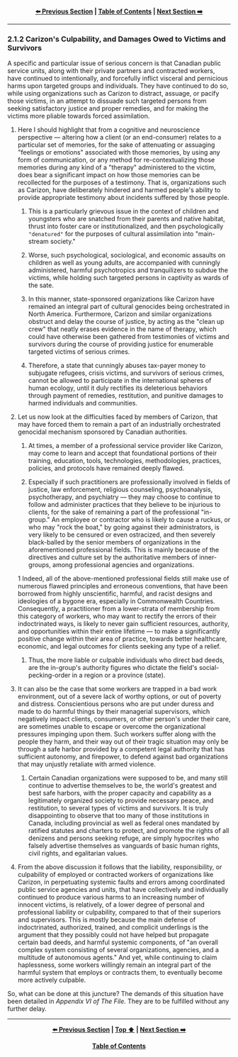 <div align="center">
  
  **[:arrow_left: Previous Section][Prev] | [Table of Contents][TOC] | [Next Section :arrow_right:][Next]**
  
  [Prev]: ./02-1-1.md
  [Next]: ./02-2.md
  [TOC]: ./README.md#table-of-contents
  
</div>

---

### 2.1.2 Carizon's Culpability, and Damages Owed to Victims and Survivors

A specific and particular issue of serious concern is that Canadian public service units, along with their private partners and contracted workers, have continued to intentionally, and forcefully inflict visceral and pernicious harms upon targeted groups and individuals. They have continued to do so, while using organizations such as Carizon to distract, assuage, or pacify those victims, in an attempt to dissuade such targeted persons from seeking satisfactory justice and proper remedies, and for making the victims more pliable towards forced assimilation.

1. Here I should highlight that from a cognitive and neuroscience perspective — altering how a client (or an end-consumer) relates to a particular set of memories, for the sake of attenuating or assuaging "feelings or emotions" associated with those memories, by using any form of communication, or any method for re-contextualizing those memories during any kind of a "therapy" administered to the victim, does bear a significant impact on how those memories can be recollected for the purposes of a testimony. That is, organizations such as Carizon, have deliberately hindered and harmed people's ability to provide appropriate testimony about incidents suffered by those people. 

    1. This is a particularly grievous issue in the context of children and youngsters who are snatched from their parents and native habitat, thrust into foster care or institutionalized, and then psychologically `"denatured"` for the purposes of cultural assimilation into "main-stream society." 

    1. Worse, such psychological, sociological, and economic assaults on children as well as young adults, are accompanied with cunningly administered, harmful psychotropics and tranquilizers to subdue the victims, while holding such targeted persons in captivity as wards of the sate. 

    1. In this manner, state-sponsored organizations like Carizon have remained an integral part of cultural genocides being orchestrated in North America. Furthermore, Carizon and similar organizations obstruct and delay the course of justice, by acting as the "clean up crew" that neatly erases evidence in the name of therapy, which could have otherwise been gathered from testimonies of victims and survivors during the course of providing justice for enumerable targeted victims of serious crimes. 

    1. Therefore, a state that cunningly abuses tax-payer money to subjugate refugees, crisis victims, and survivors of serious crimes, cannot be allowed to participate in the international spheres of human ecology, until it duly rectifies its deleterious behaviors through payment of remedies, restitution, and punitive damages to harmed individuals and communities. 

1. Let us now look at the difficulties faced by members of Carizon, that may have forced them to remain a part of an industrially orchestrated genocidal mechanism sponsored by Canadian authorities. 

    1. At times, a member of a professional service provider like Carizon, may come to learn and accept that foundational portions of their training, education, tools, technologies, methodologies, practices, policies, and protocols have remained deeply flawed. 

    1. Especially if such practitioners are professionally involved in fields of justice, law enforcement, religious counseling, psychoanalysis, psychotherapy, and psychiatry — they may choose to continue to follow and administer practices that they believe to be injurious to clients, for the sake of remaining a part of the professional "in-group." An employee or contractor who is likely to cause a ruckus, or who may "rock the boat," by going against their administrators, is very likely to be censured or even ostracized, and then severely black-balled by the senior members of organizations in the aforementioned professional fields. This is mainly because of the directives and culture set by the authoritative members of inner-groups, among professional agencies and organizations. 

    1 Indeed, all of the above-mentioned professional fields still make use of numerous flawed principles and erroneous conventions, that have been borrowed from highly unscientific, harmful, and racist designs and ideologies of a bygone era, especially in Commonwealth Countries. Consequently, a practitioner from a lower-strata of membership from this category of workers, who may want to rectify the errors of their indoctrinated ways, is likely to never gain sufficient resources, authority, and opportunities within their entire lifetime — to make a significantly positive change within their area of practice, towards better healthcare, economic, and legal outcomes for clients seeking any type of a relief.

    1. Thus, the more liable or culpable individuals who direct bad deeds, are the in-group's authority figures who dictate the field's social-pecking-order in a region or a province (state).

1. It can also be the case that some workers are trapped in a bad work environment, out of a severe lack of worthy options, or out of poverty and distress. Conscientious persons who are put under duress and made to do harmful things by their managerial supervisors, which negatively impact clients, consumers, or other person's under their care, are sometimes unable to escape or overcome the organizational pressures impinging upon them. Such workers suffer along with the people they harm, and their way out of their tragic situation may only be through a safe harbor provided by a competent legal authority that has sufficient autonomy, and firepower, to defend against bad organizations that may unjustly retaliate with armed violence. 

    1. Certain Canadian organizations were supposed to be, and many still continue to advertise themselves to be, the world's greatest and best safe harbors, with the proper capacity and capability as a legitimately organized society to provide necessary peace, and restitution, to several types of victims and survivors. It is truly disappointing to observe that too many of those institutions in Canada, including provincial as well as federal ones mandated by ratified statutes and charters to protect, and promote the rights of all denizens and persons seeking refuge, are simply hypocrites who falsely advertise themselves as vanguards of basic human rights, civil rights, and egalitarian values. 

1. From the above discussion it follows that the liability, responsibility, or culpability of employed or contracted workers of organizations like Carizon, in perpetuating systemic faults and errors among coordinated public service agencies and units, that have collectively and individually continued to produce various harms to an increasing number of innocent victims, is relatively, of a lower degree of personal and professional liability or culpability, compared to that of their superiors and supervisors. This is mostly because the main defense of indoctrinated, authorized, trained, and complicit underlings is the argument that they possibly could not have helped but propagate certain bad deeds, and harmful systemic components, of "an overall complex system consisting of several organizations, agencies, and a multitude of autonomous agents." And yet, while continuing to claim haplessness, some workers willingly remain an integral part of the harmful system that employs or contracts them, to eventually become more actively culpable.

So, what can be done at this juncture? The demands of this situation have been detailed in *Appendix VI of The File.* They are to be fulfilled without any further delay. 

---
<div align="center">
  
  **[:arrow_left: Previous Section][Prev] | [Top :arrow_up:][Top] | [Next Section :arrow_right:][Next]** 
  
  **[Table of Contents][TOC]**

  [Prev]: ./02-1-1.md
  [Top]: ./02-1-2.md#212-carizons-culpability-and-damages-owed-to-victims-and-survivors
  [Next]: ./02-2.md
  [TOC]: ./README.md#table-of-contents
  
</div>
